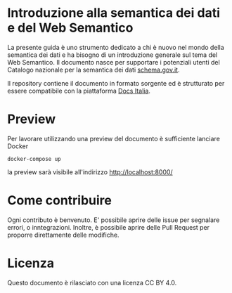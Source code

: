 # Introduzione alla semantica dei dati e del Web Semantico

La presente guida è uno strumento dedicato a chi è nuovo nel mondo della semantica dei dati e ha bisogno di un introduzione generale sul tema del Web Semantico.
Il documento nasce per supportare i potenziali utenti del Catalogo nazionale per la semantica dei dati [schema.gov.it](https://schema.gov.it/).

Il repository contiene il documento in formato sorgente ed è strutturato per essere compatibile con la piattaforma [Docs
Italia](https://italia.github.io/pdnd-guida-nomenclatura-eservice/).

# Preview

Per lavorare utilizzando una preview del documento è sufficiente lanciare Docker

```
docker-compose up
```

la preview sarà visibile all'indirizzo [http://localhost:8000/](http://localhost:8000/)


# Come contribuire

Ogni contributo è benvenuto. E' possibile aprire delle issue per segnalare errori, o inntegrazioni. Inoltre, è possibile aprire delle Pull Request per proporre direttamente delle modifiche.

# Licenza 

Questo documento è rilasciato con una licenza CC BY 4.0.
